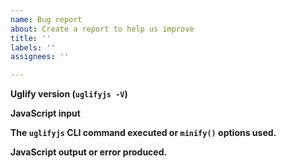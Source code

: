 ```yaml
---
name: Bug report
about: Create a report to help us improve
title: ''
labels: ''
assignees: ''

---
```


<!-- Note: sub-optimal but correct code is not a bug -->

**Uglify version (`uglifyjs -V`)**

**JavaScript input**

<!--
A complete parsable JS program exhibiting the issue with UglifyJS alone
- without third party tools or libraries.

Ideally the input should be as small as possible, but may be large if isolating
the problem proves to be difficult. The most important thing is that the
standalone program reliably exhibits the bug when minified. Provide a link to a
gist if necessary.

Solely providing minified output without the original uglify JS input is not
useful in determining the cause of the problem. Issues without a reproducible
test case will be closed.
-->

**The `uglifyjs` CLI command executed or `minify()` options used.**

<!--
Command-line or API call to UglifyJS without third party tools or libraries.

For users using bundlers or transpilers, you may be able to gather the required
information through setting the `UGLIFY_BUG_REPORT` environment variable:

    UGLIFY_BUG_REPORT=1         (Linux)
    set UGLIFY_BUG_REPORT=1     (Windows)

before running your usual build process. The resulting "minified" output should
contain the necessary details for this report.
-->

**JavaScript output or error produced.**

<!--
Only minified code that produces different output (or error) from the original
upon execution would be considered a bug.
-->
